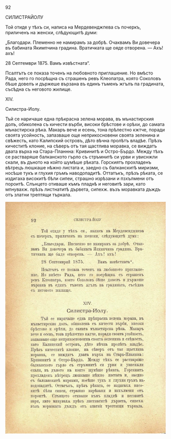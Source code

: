 ﻿92

СИЛИСТРАЙОЛУ

Той отиде у тѣхъ си, написа на Мердевенджпева съ почеркъ, приличенъ на женски, слѣдующитѣ думи:

„Благодари. Племенно не намирамъ за добрѣ. Очаквамъ Ви довечера въ бабината Якимпчина градина. Вратичката ще ояде отворена. — Ахъ! ахъ!

28 Септември 1875. Вамъ извѣстната“.

Псалтътъ се показа точенъ на любовното приглашение. Но вмѣсто Рада, него го посрѣщна съ страшенъ ревъ Клеопатра, която Соколовъ бѣше довелъ и държеше вързана въ единъ тъменъ жгълъ па градината, съсѣдна съ неговото жилище.

XIV.

Силистра-Иолу.

Тъй се наричаше една прѣкрасна зелена морава, въ мънастирския долъ, обиколена съ кичести върби, високи брѣстове и орѣхи, до самата мънастирска рѣка. Макаръ вече и есень, тона прѣлестно кжтче, поради своята усойность, запазваше още неприкосновени своята зеленина и свѣжесть, като Калипский островъ, дѣто вѣчна пролѣтъ владѣе. Прѣзъ кичеститѣ клоние, на сѣверъ отъ тая щастлива моравка, се виждатъ двата върха на Стара-Планнна: Кривинитѣ и Остро-Бърдо. Между тѣхъ се растваряше балканското гърло съ стръмнитѣ си урви и увиснжли скали, въ дъното на който шумѣше рѣката. Горскиятъ прохладенъ вѣтрецъ люшкаше нѣжно листата и, заедно съ балканскитѣ миризми, носѣше тукъ и глухия гръмъ наводопадитѣ. Оттатъкъ, прѣзъ рѣката, се издигаха високитѣ бѣли сипеи, страшно изрѣзани и пзхълмени отъ пороитѣ. Слънцето отиваше къмъ пладнѣ и неговитѣ зари, като мпнувахж. прѣзъ листнатитѣ дървета, сипехж. възъ моравката дъждъ отъ златни трептящи търкала.

![original](../images/109.jpg)

